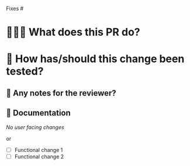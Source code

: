 <!-- IMPORTANT!
  - Every PR must reference an issue; this helps to explain the intent of the PR
 -->

Fixes #

# 👩🏻‍💻 What does this PR do? 
 <!-- Explain the changes you made, and why they're needed. Add a screenshot if you've made any UI changes!  -->

# 🧪 How has/should this change been tested? 
<!-- Explain how to setup for testing here if it is not already obvious, and how you've tested this PR. -->

## 💌 Any notes for the reviewer?
<!-- eg. Do you have any specific questions for the reviewer? Is there a high risk/complicated change they should focus on? If there are any general areas of the codebase your changes might have have touched or could cause side effects to, mention them here.-->

## 📃 Documentation
<!-- Bullet points or screenshots of any functionality/UI changes which require documentation updates.
Reminder: Label the PR with: `docs: external1 or `docs: internal` -->
_No user facing changes_

or

- [ ] Functional change 1
- [ ] Functional change 2